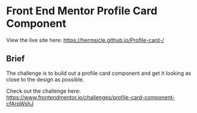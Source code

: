 # Front End Mentor Profile Card Component

View the live site here: https://hermsicle.github.io/Profile-card-/

## Brief 
The challenge is to build out a profile card component and get it looking as close to the design as possible. 

Check out the challenge here: https://www.frontendmentor.io/challenges/profile-card-component-cfArpWshJ



